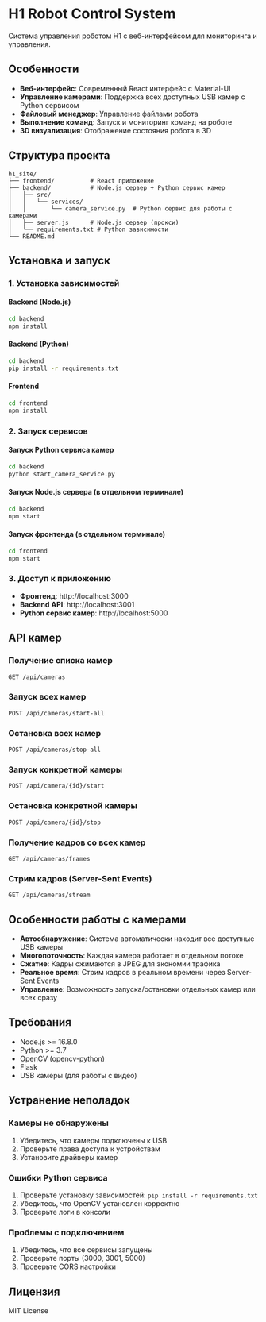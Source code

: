 # H1 Robot Control System

Система управления роботом H1 с веб-интерфейсом для мониторинга и управления.

## Особенности

- **Веб-интерфейс**: Современный React интерфейс с Material-UI
- **Управление камерами**: Поддержка всех доступных USB камер с Python сервисом
- **Файловый менеджер**: Управление файлами робота
- **Выполнение команд**: Запуск и мониторинг команд на роботе
- **3D визуализация**: Отображение состояния робота в 3D

## Структура проекта

```
h1_site/
├── frontend/          # React приложение
├── backend/           # Node.js сервер + Python сервис камер
│   ├── src/
│   │   └── services/
│   │       └── camera_service.py  # Python сервис для работы с камерами
│   ├── server.js      # Node.js сервер (прокси)
│   └── requirements.txt # Python зависимости
└── README.md
```

## Установка и запуск

### 1. Установка зависимостей

#### Backend (Node.js)
```bash
cd backend
npm install
```

#### Backend (Python)
```bash
cd backend
pip install -r requirements.txt
```

#### Frontend
```bash
cd frontend
npm install
```

### 2. Запуск сервисов

#### Запуск Python сервиса камер
```bash
cd backend
python start_camera_service.py
```

#### Запуск Node.js сервера (в отдельном терминале)
```bash
cd backend
npm start
```

#### Запуск фронтенда (в отдельном терминале)
```bash
cd frontend
npm start
```

### 3. Доступ к приложению

- **Фронтенд**: http://localhost:3000
- **Backend API**: http://localhost:3001
- **Python сервис камер**: http://localhost:5000

## API камер

### Получение списка камер
```
GET /api/cameras
```

### Запуск всех камер
```
POST /api/cameras/start-all
```

### Остановка всех камер
```
POST /api/cameras/stop-all
```

### Запуск конкретной камеры
```
POST /api/camera/{id}/start
```

### Остановка конкретной камеры
```
POST /api/camera/{id}/stop
```

### Получение кадров со всех камер
```
GET /api/cameras/frames
```

### Стрим кадров (Server-Sent Events)
```
GET /api/cameras/stream
```

## Особенности работы с камерами

- **Автообнаружение**: Система автоматически находит все доступные USB камеры
- **Многопоточность**: Каждая камера работает в отдельном потоке
- **Сжатие**: Кадры сжимаются в JPEG для экономии трафика
- **Реальное время**: Стрим кадров в реальном времени через Server-Sent Events
- **Управление**: Возможность запуска/остановки отдельных камер или всех сразу

## Требования

- Node.js >= 16.8.0
- Python >= 3.7
- OpenCV (opencv-python)
- Flask
- USB камеры (для работы с видео)

## Устранение неполадок

### Камеры не обнаружены
1. Убедитесь, что камеры подключены к USB
2. Проверьте права доступа к устройствам
3. Установите драйверы камер

### Ошибки Python сервиса
1. Проверьте установку зависимостей: `pip install -r requirements.txt`
2. Убедитесь, что OpenCV установлен корректно
3. Проверьте логи в консоли

### Проблемы с подключением
1. Убедитесь, что все сервисы запущены
2. Проверьте порты (3000, 3001, 5000)
3. Проверьте CORS настройки

## Лицензия

MIT License 